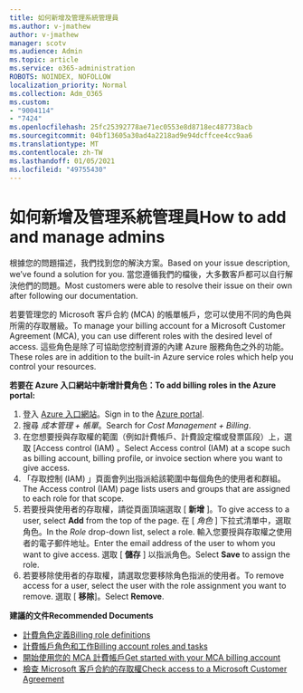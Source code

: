 ```yaml
---
title: 如何新增及管理系統管理員
ms.author: v-jmathew
author: v-jmathew
manager: scotv
ms.audience: Admin
ms.topic: article
ms.service: o365-administration
ROBOTS: NOINDEX, NOFOLLOW
localization_priority: Normal
ms.collection: Adm_O365
ms.custom:
- "9004114"
- "7424"
ms.openlocfilehash: 25fc25392778ae71ec0553e8d8718ec487738acb
ms.sourcegitcommit: 04bf13605a30ad4a2218ad9e94dcffcee4cc9aa6
ms.translationtype: MT
ms.contentlocale: zh-TW
ms.lasthandoff: 01/05/2021
ms.locfileid: "49755430"
---
```

# <a name="how-to-add-and-manage-admins"></a><span data-ttu-id="760ef-102">如何新增及管理系統管理員</span><span class="sxs-lookup"><span data-stu-id="760ef-102">How to add and manage admins</span></span>

<span data-ttu-id="760ef-103">根據您的問題描述，我們找到您的解決方案。</span><span class="sxs-lookup"><span data-stu-id="760ef-103">Based on your issue description, we’ve found a solution for you.</span></span> <span data-ttu-id="760ef-104">當您遵循我們的檔後，大多數客戶都可以自行解決他們的問題。</span><span class="sxs-lookup"><span data-stu-id="760ef-104">Most customers were able to resolve their issue on their own after following our documentation.</span></span>

<span data-ttu-id="760ef-105">若要管理您的 Microsoft 客戶合約 (MCA) 的帳單帳戶，您可以使用不同的角色與所需的存取層級。</span><span class="sxs-lookup"><span data-stu-id="760ef-105">To manage your billing account for a Microsoft Customer Agreement (MCA), you can use different roles with the desired level of access.</span></span> <span data-ttu-id="760ef-106">這些角色是除了可協助您控制資源的內建 Azure 服務角色之外的功能。</span><span class="sxs-lookup"><span data-stu-id="760ef-106">These roles are in addition to the built-in Azure service roles which help you control your resources.</span></span>

<span data-ttu-id="760ef-107">**若要在 Azure 入口網站中新增計費角色：**</span><span class="sxs-lookup"><span data-stu-id="760ef-107">**To add billing roles in the Azure portal:**</span></span>

1. <span data-ttu-id="760ef-108">登入 [Azure 入口網站](https://portal.azure.com/)。</span><span class="sxs-lookup"><span data-stu-id="760ef-108">Sign in to the [Azure portal](https://portal.azure.com/).</span></span>
2. <span data-ttu-id="760ef-109">搜尋 *成本管理 + 帳單*。</span><span class="sxs-lookup"><span data-stu-id="760ef-109">Search for *Cost Management + Billing*.</span></span>
3. <span data-ttu-id="760ef-110">在您想要授與存取權的範圍（例如計費帳戶、計費設定檔或發票區段）上，選取 [Access control (IAM) 。</span><span class="sxs-lookup"><span data-stu-id="760ef-110">Select Access control (IAM) at a scope such as billing account, billing profile, or invoice section where you want to give access.</span></span>
4. <span data-ttu-id="760ef-111">「存取控制 (IAM) 」頁面會列出指派給該範圍中每個角色的使用者和群組。</span><span class="sxs-lookup"><span data-stu-id="760ef-111">The Access control (IAM) page lists users and groups that are assigned to each role for that scope.</span></span>
5. <span data-ttu-id="760ef-112">若要授與使用者的存取權，請從頁面頂端選取 [ **新增** ]。</span><span class="sxs-lookup"><span data-stu-id="760ef-112">To give access to a user, select **Add** from the top of the page.</span></span> <span data-ttu-id="760ef-113">在 [ *角色* ] 下拉式清單中，選取角色。</span><span class="sxs-lookup"><span data-stu-id="760ef-113">In the *Role* drop-down list, select a role.</span></span> <span data-ttu-id="760ef-114">輸入您要授與存取權之使用者的電子郵件地址。</span><span class="sxs-lookup"><span data-stu-id="760ef-114">Enter the email address of the user to whom you want to give access.</span></span> <span data-ttu-id="760ef-115">選取 [ **儲存** ] 以指派角色。</span><span class="sxs-lookup"><span data-stu-id="760ef-115">Select **Save** to assign the role.</span></span>
6. <span data-ttu-id="760ef-116">若要移除使用者的存取權，請選取您要移除角色指派的使用者。</span><span class="sxs-lookup"><span data-stu-id="760ef-116">To remove access for a user, select the user with the role assignment you want to remove.</span></span> <span data-ttu-id="760ef-117">選取 [ **移除**]。</span><span class="sxs-lookup"><span data-stu-id="760ef-117">Select **Remove**.</span></span>

<span data-ttu-id="760ef-118">**建議的文件**</span><span class="sxs-lookup"><span data-stu-id="760ef-118">**Recommended Documents**</span></span>

- [<span data-ttu-id="760ef-119">計費角色定義</span><span class="sxs-lookup"><span data-stu-id="760ef-119">Billing role definitions</span></span>](https://docs.microsoft.com/azure/cost-management-billing/manage/understand-mca-roles)
- [<span data-ttu-id="760ef-120">計費帳戶角色和工作</span><span class="sxs-lookup"><span data-stu-id="760ef-120">Billing account roles and tasks</span></span>](https://docs.microsoft.com/azure/cost-management-billing/manage/understand-mca-roles#billing-account-roles-and-tasks)
- [<span data-ttu-id="760ef-121">開始使用您的 MCA 計費帳戶</span><span class="sxs-lookup"><span data-stu-id="760ef-121">Get started with your MCA billing account</span></span>](https://docs.microsoft.com/azure/cost-management-billing/understand/mca-overview)
- [<span data-ttu-id="760ef-122">檢查 Microsoft 客戶合約的存取權</span><span class="sxs-lookup"><span data-stu-id="760ef-122">Check access to a Microsoft Customer Agreement</span></span>](https://docs.microsoft.com/azure/cost-management-billing/manage/change-credit-card?WT.mc_id=Portal-Microsoft_Azure_Support%22%20%5Cl%20%22manage-credit-cards-for-a-microsoft-customer-agreement%22%20%5Ct%20%22_blank#check-the-type-of-your-account)
